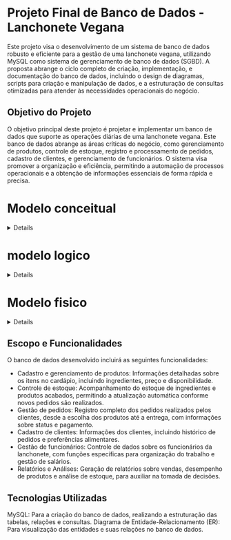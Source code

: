 # Projeto Final de Banco de Dados - Lanchonete Vegana
Este projeto visa o desenvolvimento de um sistema de banco de dados robusto e eficiente para a gestão de uma lanchonete vegana, utilizando MySQL como sistema de gerenciamento de banco de dados (SGBD). A proposta abrange o ciclo completo de criação, implementação, e documentação do banco de dados, incluindo o design de diagramas, scripts para criação e manipulação de dados, e a estruturação de consultas otimizadas para atender às necessidades operacionais do negócio.

## Objetivo do Projeto
O objetivo principal deste projeto é projetar e implementar um banco de dados que suporte as operações diárias de uma lanchonete vegana. Este banco de dados abrange as áreas críticas do negócio, como gerenciamento de produtos, controle de estoque, registro e processamento de pedidos, cadastro de clientes, e gerenciamento de funcionários. O sistema visa promover a organização e eficiência, permitindo a automação de processos operacionais e a obtenção de informações essenciais de forma rápida e precisa.

# Modelo conceitual 
<details>
  <img src="Conceitual.png" alt="Modelo conceitual">
</details>

# modelo logico
<details>
  <img src="Logico.png" alt="Modelo logico">
</details>

# Modelo fisico
<details>
  <img src="Fisico.png" alt="modelo fisico">
</details>

## Escopo e Funcionalidades
O banco de dados desenvolvido incluirá as seguintes funcionalidades:

- Cadastro e gerenciamento de produtos: Informações detalhadas sobre os itens no cardápio, incluindo ingredientes, preço e disponibilidade.
- Controle de estoque: Acompanhamento do estoque de ingredientes e produtos acabados, permitindo a atualização automática conforme novos pedidos são realizados.
- Gestão de pedidos: Registro completo dos pedidos realizados pelos clientes, desde a escolha dos produtos até a entrega, com informações sobre status e pagamento.
- Cadastro de clientes: Informações dos clientes, incluindo histórico de pedidos e preferências alimentares.
- Gestão de funcionários: Controle de dados sobre os funcionários da lanchonete, com funções específicas para organização do trabalho e gestão de salários.
- Relatórios e Análises: Geração de relatórios sobre vendas, desempenho de produtos e análise de estoque, para auxiliar na tomada de decisões.
## Tecnologias Utilizadas
MySQL: Para a criação do banco de dados, realizando a estruturação das tabelas, relações e consultas.
Diagrama de Entidade-Relacionamento (ER): Para visualização das entidades e suas relações no banco de dados.
